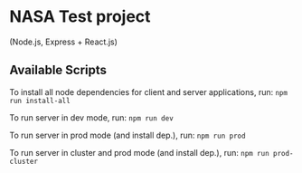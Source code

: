 # NASA Test project 
(Node.js, Express + React.js)


## Available Scripts

To install all node dependencies for client and server applications, run: `npm run install-all`

To run server in dev mode, run: `npm run dev`

To run server in prod mode (and install dep.), run: `npm run prod`

To run server in cluster and prod mode (and install dep.), run: `npm run prod-cluster`

